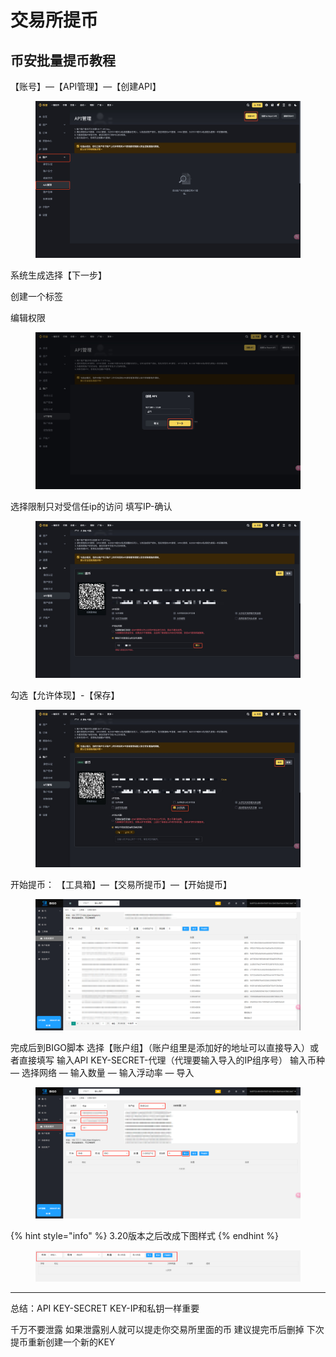 # 交易所提币

## 币安批量提币教程&#x20;

【账号】—【API管理】—【创建API】

<figure><img src="../../.gitbook/assets/image (17) (1) (1).png" alt=""><figcaption></figcaption></figure>

系统生成选择【下一步】

创建一个标签

编辑权限

<figure><img src="../../.gitbook/assets/image (72).png" alt=""><figcaption></figcaption></figure>

选择限制只对受信任ip的访问 填写IP-确认

<figure><img src="../../.gitbook/assets/image (71).png" alt=""><figcaption></figcaption></figure>

勾选【允许体现】-【保存】

<figure><img src="../../.gitbook/assets/image (70).png" alt=""><figcaption></figcaption></figure>

开始提币： 【工具箱】—【交易所提币】—【开始提币】&#x20;

<figure><img src="../../.gitbook/assets/image (68).png" alt=""><figcaption></figcaption></figure>

完成后到BIGO脚本 选择【账户组】（账户组里是添加好的地址可以直接导入）或者直接填写 输入API KEY-SECRET-代理（代理要输入导入的IP组序号） 输入币种 — 选择网络 — 输入数量 — 输入浮动率 — 导入

<figure><img src="../../.gitbook/assets/image (69).png" alt=""><figcaption></figcaption></figure>

{% hint style="info" %}
3.20版本之后改成下图样式
{% endhint %}

<figure><img src="../../.gitbook/assets/image (26) (1).png" alt=""><figcaption></figcaption></figure>

***

总结：API KEY-SECRET KEY-IP和私钥一样重要

千万不要泄露 如果泄露别人就可以提走你交易所里面的币 建议提完币后删掉 下次提币重新创建一个新的KEY



